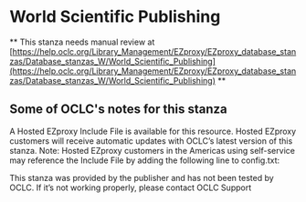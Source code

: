 # World Scientific Publishing
** This stanza needs manual review at [https://help.oclc.org/Library_Management/EZproxy/EZproxy_database_stanzas/Database_stanzas_W/World_Scientific_Publishing](https://help.oclc.org/Library_Management/EZproxy/EZproxy_database_stanzas/Database_stanzas_W/World_Scientific_Publishing) **

## Some of OCLC's notes for this stanza

A Hosted EZproxy Include File is available for this resource. Hosted EZproxy customers will receive automatic updates with OCLC&rsquo;s latest version of this stanza. Note: Hosted EZproxy customers in the Americas using self-service may reference the Include File by adding the following line to config.txt:

This stanza was provided by the publisher and has not been tested by OCLC. If it&rsquo;s not working properly, please contact OCLC Support

&nbsp;
